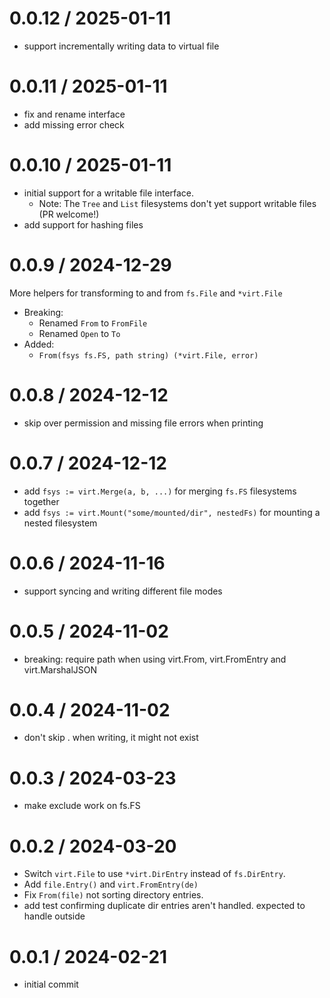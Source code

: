 # 0.0.12 / 2025-01-11

- support incrementally writing data to virtual file

# 0.0.11 / 2025-01-11

- fix and rename interface
- add missing error check

# 0.0.10 / 2025-01-11

- initial support for a writable file interface.
  - Note: The `Tree` and `List` filesystems don't yet support writable files (PR welcome!)
- add support for hashing files

# 0.0.9 / 2024-12-29

More helpers for transforming to and from `fs.File` and `*virt.File`

- Breaking:
  - Renamed `From` to `FromFile`
  - Renamed `Open` to `To`
- Added:
  - `From(fsys fs.FS, path string) (*virt.File, error)`

# 0.0.8 / 2024-12-12

- skip over permission and missing file errors when printing

# 0.0.7 / 2024-12-12

- add `fsys := virt.Merge(a, b, ...)` for merging `fs.FS` filesystems together
- add `fsys := virt.Mount("some/mounted/dir", nestedFs)` for mounting a nested filesystem

# 0.0.6 / 2024-11-16

- support syncing and writing different file modes

# 0.0.5 / 2024-11-02

- breaking: require path when using virt.From, virt.FromEntry and virt.MarshalJSON

# 0.0.4 / 2024-11-02

- don't skip . when writing, it might not exist

# 0.0.3 / 2024-03-23

- make exclude work on fs.FS

# 0.0.2 / 2024-03-20

- Switch `virt.File` to use `*virt.DirEntry` instead of `fs.DirEntry`.
- Add `file.Entry()` and `virt.FromEntry(de)`
- Fix `From(file)` not sorting directory entries.
- add test confirming duplicate dir entries aren't handled. expected to handle outside

# 0.0.1 / 2024-02-21

- initial commit
